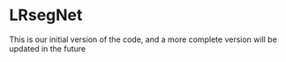 # LRsegNet
This is our initial version of the code, and a more complete version will be updated in the future
